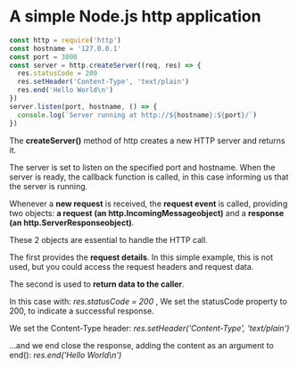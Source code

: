 # A simple Node.js http application

``` js
const http = require('http')
const hostname = '127.0.0.1'
const port = 3000
const server = http.createServer((req, res) => {
  res.statusCode = 200
  res.setHeader('Content-Type', 'text/plain')
  res.end('Hello World\n')
})
server.listen(port, hostname, () => {
  console.log(`Server running at http://${hostname}:${port}/`)
})
```

The **createServer()** method of http creates a new HTTP server and returns it.

The server is set to listen on the specified port and hostname. When the server is ready, the callback function is called, in this case informing us that the server is running.

Whenever a **new request** is received, the **request event** is called, providing two objects: **a request (an http.IncomingMessageobject)** and a **response (an http.ServerResponseobject)**.

These 2 objects are essential to handle the HTTP call.

The first provides the **request details**. In this simple example, this is not used, but you could access the request headers and request data.

The second is used to **return data to the caller**.

In this case with: *res.statusCode = 200* , We set the statusCode property to 200, to indicate a successful response.

We set the Content-Type header: *res.setHeader('Content-Type', 'text/plain')* 

…and we end close the response, adding the content as an argument to end(): *res.end('Hello World\n')*
 
